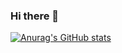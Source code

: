 ### Hi there 👋


[![Anurag's GitHub stats](https://github-readme-stats.vercel.app/api?username=delafuentej)](https://github.com/anuraghazra/github-readme-stats)




